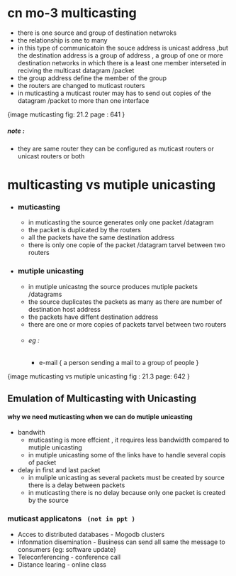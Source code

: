# cn mo-3 multicasting 
* there is one source and group of destination netwroks 
* the relationship is one to many 
* in this type of communicatoin the souce address is unicast address ,but the destination address is a group of address , a group of one or more destination networks in which there is a least one member interseted in reciving the multicast datagram /packet 
* the group address define the member of the group 
* the routers are changed to muticast routers 
* in muticasting a muticast router may has to send out copies of the datagram /packet to more than one interface 

{image muticasting fig: 21.2 page : 641 }

##### note : 
* they are same router they can be configured as muticast routers or unicast routers or both 

# multicasting vs mutiple unicasting 

* ### muticasting
    * in muticasting  the source generates only one packet /datagram 
    * the packet is duplicated by the routers 
    * all the packets have the same destination address 
    * there is only one copie of the packet /datagram  tarvel between two routers 
* ### mutiple unicasting 
    * in mutiple unicastng the source produces mutiple packets /datagrams
    * the source duplicates the packets as many as there are number of destination host address 
    * the packets have diffent destination address 
    * there are one or more copies of packets tarvel between two routers 
    *  ###### eg : 
        * e-mail  { a person sending a mail to a group of people }

{image muticasting vs mutiple unicasting fig : 21.3 page: 642  }


## Emulation of Multicasting with Unicasting
 
 #### why we need muticasting when we can do mutiple unicasting 
* bandwith 
    * muticasting is more effcient , it requires less bandwidth compared to mutiple unicasting 
    * in mutiple unicasting some of the links have to handle several copis of packet 
* delay in first and last packet 
    * in muliple unicasting as several packets must be created by source there is a delay between packets 
    * in muticasting there is no delay because only one packet is created by the source 

### muticast applicatons ``` (not in ppt )```
 * Acces to distributed databases - Mogodb clusters 
 * infonmation disemination - Business can send all same the message to consumers {eg: software update}
 * Teleconferencing - conference call
 * Distance learing - online class 
 

    



